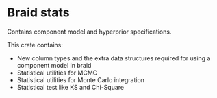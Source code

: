 # Braid stats

Contains component model and hyperprior specifications.

This crate contains:

- New column types and the extra data structures required for using a component
  model in braid
- Statistical utilities for MCMC
- Statistical utilities for Monte Carlo integration
- Statistical test like KS and Chi-Square
